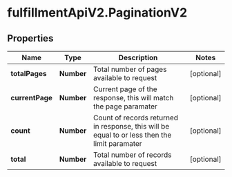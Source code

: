 # fulfillmentApiV2.PaginationV2

## Properties
Name | Type | Description | Notes
------------ | ------------- | ------------- | -------------
**totalPages** | **Number** | Total number of pages available to request | [optional] 
**currentPage** | **Number** | Current page of the response, this will match the page paramater | [optional] 
**count** | **Number** | Count of records returned in response, this will be equal to or less then the limit paramater | [optional] 
**total** | **Number** | Total number of records available to request | [optional] 
